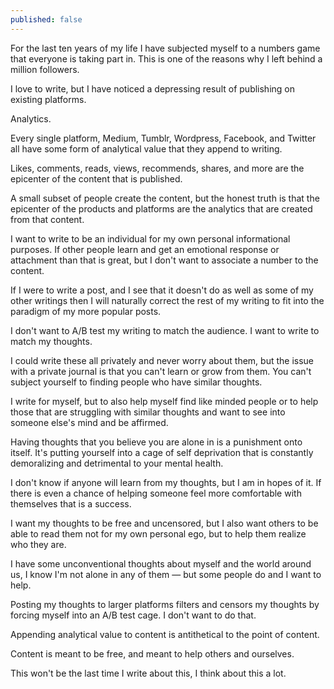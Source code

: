 ```yaml
---
published: false
---
```

For the last ten years of my life I have subjected myself to a numbers game that everyone is taking part in. This is one of the reasons why I left behind a million followers.

I love to write, but I have noticed a depressing result of publishing on existing platforms. 

Analytics. 

Every single platform, Medium, Tumblr, Wordpress, Facebook, and Twitter all have some form of analytical value that they append to writing. 

Likes, comments, reads, views, recommends, shares, and more are the epicenter of the content that is published. 

A small subset of people create the content, but the honest truth is that the epicenter of the products and platforms are the analytics that are created from that content. 

I want to write to be an individual for my own personal informational purposes. If other people learn and get an emotional response or attachment than that is great, but I don't want to associate a number to the content. 

If I were to write a post, and I see that it doesn't do as well as some of my other writings then I will naturally correct the rest of my writing to fit into the paradigm of my more popular posts. 

I don't want to A/B test my writing to match the audience. I want to write to match my thoughts. 

I could write these all privately and never worry about them, but the issue with a private journal is that you can't learn or grow from them. You can't subject yourself to finding people who have similar thoughts. 

I write for myself, but to also help myself find like minded people or to help those that are struggling with similar thoughts and want to see into someone else's mind and be affirmed. 

Having thoughts that you believe you are alone in is a punishment onto itself. It's putting yourself into a cage of self deprivation that is constantly demoralizing and detrimental to your mental health. 

I don't know if anyone will learn from my thoughts, but I am in hopes of it. If there is even a chance of helping someone feel more comfortable with themselves that is a success. 

I want my thoughts to be free and uncensored, but I also want others to be able to read them not for my own personal ego, but to help them realize who they are. 

I have some unconventional thoughts about myself and the world around us, I know I'm not alone in any of them — but some people do and I want to help. 

Posting my thoughts to larger platforms filters and censors my thoughts by forcing myself into an A/B test cage. I don't want to do that. 

Appending analytical value to content is antithetical to the point of content. 

Content is meant to be free, and meant to help others and ourselves. 

This won't be the last time I write about this, I think about this a lot. 




